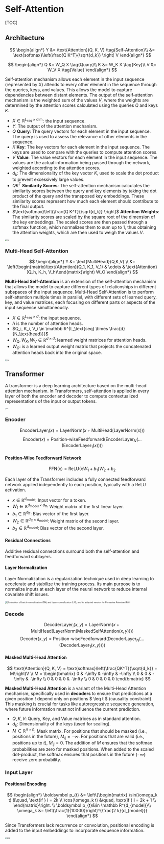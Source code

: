 # Self-Attention

[TOC]

## Architecture

$$
\begin{align*}
  Y &= \text{Attention}(Q, K, V)   \tag{Self-Attention}\\
    &= \text{softmax}\left(\frac{Q K^T}{\sqrt{d_k}} \right) V
\end{align*}
$$

$$
\begin{align*}
  Q &= W_Q X  \tag{Quary}\\
  K &= W_K X  \tag{Key}\\
  V &= W_V X  \tag{Value}  
\end{align*}
$$

Self-attention mechanism allows each element in the input sequence (represented by $X$) attends to every other element in the sequence through the queries, keys, and values. This allows the model to capture dependencies between distant elements. The output of the self-attention mechanism is the weighted sum of the values $V$, where the weights are determined by the attention scores calculated using the queries $Q$ and keys $K$.

- $X \in \mathbb R^{L_{seq} \times \dim}$: the input sequence.
- $Y$: The output of the attention mechanism.
- $Q$ **Query**: The query vectors for each element in the input sequence. The query is used to assess the relevance of other elements in the sequence.
- $K$ **Key**: The key vectors for each element in the input sequence. The keys are used to compare with the queries to compute attention scores.
- $V$ **Value**: The value vectors for each element in the input sequence. The values are the actual information being passed through the network, weighted according to the attention scores.
- $d_k$: The dimensionality of the key vector $K$, used to scale the dot product to prevent excessively large values.
- $Q K^T$ **Similarity Scores**: The self-attention mechanism calculates the similarity scores between the query and key elements by taking the dot product of the query and the transposed key embeddings. These similarity scores represent how much each element should contribute to the final output.
- $\text{softmax}\left(\frac{Q K^T}{\sqrt{d_k}} \right)$ **Attention Weights**: The similarity scores are scaled by the square root of the dimension of the key embeddings. The scaled scores are then passed through a softmax function, which normalizes them to sum up to 1, thus obtaining the attention weights, which are then used to weigh the values $V$.

<img src="./assets/ModalNet-19.png" alt="img" style="zoom: 33%;" />

### Multi-Head Self-Attention

$$
\begin{align*}
Y &= \text{MultiHead}(Q,K,V) \\
&= \left(\begin{matrix}\text{Attention}(Q_1, K_1, V_1) & \cdots & \text{Attention}(Q_h, K_h, V_h)\end{matrix}\right) W_O
\end{align*}
$$



**Multi-Head Self-Attention** is an extension of the self-attention mechanism that allows the model to capture different types of relationships in different subspaces of the input sequence. Multi-Head Self-Attention is to perform self-attention multiple times in parallel, with different sets of learned query, key, and value matrices, each focusing on different parts or aspects of the input sequence simultaneously. 

- $X \in \mathbb R^{L_\text{seq} \times d}$: the input sequence.
- $h$ is the number of attention heads.
- $Q_i, K_i, V_i \in \mathbb R^{L_\text{seq} \times \frac{d}{N_\text{head}}}$
- $W_Q, W_K, W_V \in \mathbb R^{d \times d}$: learned weight matrices for attention heads.
- $W_O$: is a learned output weight matrix that projects the concatenated attention heads back into the original space.

<img src="./assets/ModalNet-20.png" alt="img" style="zoom: 33%;" />

## Transformer

A transformer is a deep learning architecture based on the multi-head attention mechanism. In Transformers, self-attention is applied in every layer of both the encoder and decoder to compute contextualized representations of the input or output tokens.

<img src="./assets/ModalNet-21.png" alt="img" style="zoom: 25%;" />

### Encoder

$$
\text{EncoderLayer}_i(x) = \text{LayerNorm}(x + \text{MultiHead}(\text{LayerNorm}(x)))
$$
$$
\text{Encoder}(x) = \text{Position-wiseFeedforward}(\text{EncoderLayer}_N(...(\text{EncoderLayer}_1(x))))
$$

#### Position-Wise Feedforward Network

$$
\text{FFN}(x) = \text{ReLU}(xW_1 + b_1)W_2 + b_2
$$

Each layer of the Transformer includes a fully connected feedforward network applied independently to each position, typically with a ReLU activation.

- $x \in \mathbb{R}^{d_{\text{model}}}$: Input vector for a token.
- $W_1 \in \mathbb{R}^{d_{\text{model}} \times d_{\text{ff}}}$: Weight matrix of the first linear layer.
- $b_1 \in \mathbb{R}^{d_{\text{ff}}}$: Bias vector of the first layer.
- $W_2 \in \mathbb{R}^{d_{\text{ff}} \times d_{\text{model}}}$: Weight matrix of the second layer.
- $b_2 \in \mathbb{R}^{d_{\text{model}}}$: Bias vector of the second layer.

#### Residual Connections

Additive residual connections surround both the self-attention and feedforward sublayers.

#### Layer Normalization

Layer Normalization is a regularization technique used in deep learning to accelerate and stabilize the training process. Its main purpose is to normalize inputs at each layer of the neural network to reduce internal covariate shift issues.

<img src="./assets/Illustration-of-batch-normalization-BN-and-layer-normalization-LN-and-its-adapted.png" alt="Illustration of batch-normalization (BN) and layer-normalization (LN), and its adapted version for Pervasive Attention (PA)" style="zoom: 50%;" />

### Decode

$$
\text{DecoderLayer}_i(x, y) = \text{LayerNorm}(x + \text{MultiHead}(\text{LayerNorm}(\text{MaskedSelfAttention}(x, y))))
$$
$$
\text{Decoder}(x, y) = \text{Position-wiseFeedforward}(\text{DecoderLayer}_N(...(\text{DecoderLayer}_1(x, y))))
$$

#### Masked Multi-Head Attention

$$
\text{Attention}(Q, K, V) = \text{softmax}\left(\frac{QK^T}{\sqrt{d_k}} + M\right)V  \\
M = 
\begin{bmatrix}
0 & -\infty & -\infty & -\infty \\
0 & 0 & -\infty & -\infty \\
0 & 0 & 0 & -\infty \\
0 & 0 & 0 & 0
\end{bmatrix}
$$

**Masked Multi-Head Attention** is a variant of the Multi-Head Attention mechanism, specifically used in **decoders** to ensure that predictions at a given position $t$ depend only on positions $ \leq t $ (causality constraint). This masking is crucial for tasks like autoregressive sequence generation, where future information must not influence the current prediction.

- $Q, K, V$: Query, Key, and Value matrices as in standard attention.
- $d_k$: Dimensionality of the keys (used for scaling).
- $M \in \mathbb{R}^{n \times n}$: Mask matrix. For positions that should be masked (i.e., positions in the future), $M_{ij} = -\infty$.  For positions that are valid (i.e., positions up to $t$), $M_{ij} = 0$. The addition of $M$ ensures that the softmax probabilities are zero for masked positions. When added to the scaled dot-product, the softmax ensures that positions in the future ($-\infty$) receive zero probability.

### Input Layer

#### Positional Encoding

$$
\begin{align*}
\boldsymbol p_{t} &= \left\{\begin{matrix} \sin(\omega_k t)  &\quad, \text{if } i = 2k \\  \cos(\omega_k t)  &\quad, \text{if } i = 2k + 1 \\   \end{matrix}\right. \\
\boldsymbol p_{t}&\in \mathbb R^{d_{model}}\\ 
\omega_k &= \left(\frac{1}{10000}\right)^{\frac{2 k}{d_{model}}}
\end{align*}
$$

Since Transformers lack recurrence or convolution, positional encoding is added to the input embeddings to incorporate sequence information.

<img src="assets/-17239851237237.png" alt="img" style="zoom: 40%;" />
